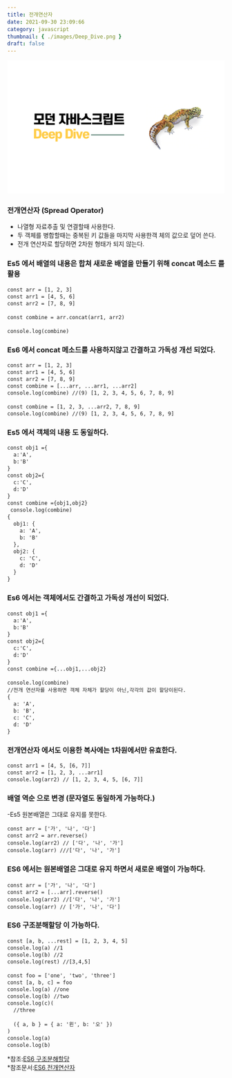 ```yaml
---
title: 전개연산자
date: 2021-09-30 23:09:66
category: javascript
thumbnail: { ./images/Deep_Dive.png }
draft: false
---
```


![모던자바스크립트](./images/Deep_Dive.png)

### 전개연산자 (Spread Operator)

- 나열형 자료추출 및 연결할때 사용한다.
- 두 객체를 병합할때는 중복된 키 값들을 마지막 사용한객 체의 값으로 덮어 쓴다.
- 전개 연산자로 할당하면 2차원 형태가 되지 않는다.

### Es5 에서 배열의 내용은 합쳐 새로운 배열을 만들기 위해 concat 메소드 를 활용

```tsx
const arr = [1, 2, 3]
const arr1 = [4, 5, 6]
const arr2 = [7, 8, 9]

const combine = arr.concat(arr1, arr2)

console.log(combine)
```

### Es6 에서 concat 메소드를 사용하지않고 간결하고 가독성 개선 되었다.

```tsx
const arr = [1, 2, 3]
const arr1 = [4, 5, 6]
const arr2 = [7, 8, 9]
const combine = [...arr, ...arr1, ...arr2]
console.log(combine) //(9) [1, 2, 3, 4, 5, 6, 7, 8, 9]

const combine = [1, 2, 3, ...arr2, 7, 8, 9]
console.log(combine) //(9) [1, 2, 3, 4, 5, 6, 7, 8, 9]
```

### Es5 에서 객체의 내용 도 동일하다.

```tsx
const obj1 ={
  a:'A',
  b:'B'
}
const obj2={
  c:'C',
  d:'D'
}
const combine ={obj1,obj2}
 console.log(combine)
{
  obj1: {
    a: 'A',
    b: 'B'
  },
  obj2: {
    c: 'C',
    d: 'D'
  }
}
```

### Es6 에서는 객체에서도 간결하고 가독성 개선이 되었다.

```tsx
const obj1 ={
  a:'A',
  b:'B'
}
const obj2={
  c:'C',
  d:'D'
}
const combine ={...obj1,...obj2}

console.log(combine)
//전개 연산자를 사용하면 객체 자체가 할당이 아닌,각각의 값이 할당이된다.
{
  a: 'A',
  b: 'B',
  c: 'C',
  d: 'D'
}
```

### 전개연산자 에서도 이용한 복사에는 1차원에서만 유효한다.

```tsx
const arr1 = [4, 5, [6, 7]]
const arr2 = [1, 2, 3, ...arr1]
console.log(arr2) // [1, 2, 3, 4, 5, [6, 7]]
```

### 배열 역순 으로 변경 (문자열도 동일하게 가능하다.)

-Es5 원본배열은 그대로 유지를 못한다.

```tsx
const arr = ['가', '나', '다']
const arr2 = arr.reverse()
console.log(arr2) // ['다', '나', '가']
console.log(arr) ///['다', '나', '가']
```

### ES6 에서는 원본배열은 그대로 유지 하면서 새로운 배열이 가능하다.

```tsx
const arr = ['가', '나', '다']
const arr2 = [...arr].reverse()
console.log(arr2) //['다', '나', '가']
console.log(arr) // ['가', '나', '다']
```

### ES6 구조분해할당 이 가능하다.

```tsx
const [a, b, ...rest] = [1, 2, 3, 4, 5]
console.log(a) //1
console.log(b) //2
console.log(rest) //[3,4,5]

const foo = ['one', 'two', 'three']
const [a, b, c] = foo
console.log(a) //one
console.log(b) //two
console.log(c)(
  //three

  ({ a, b } = { a: '왼', b: '오' })
)
console.log(a)
console.log(b)
```

*참조:[ES6 구조분해할당](https://beomy.tistory.com/18)  
*참조문서:[ES6 전개연산자](https://developer.mozilla.org/ko/docs/Web/JavaScript/Reference/Operators/Spread_syntax)
